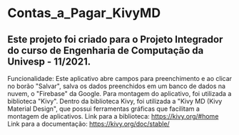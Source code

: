 # Contas_a_Pagar_KivyMD
## Este projeto foi criado para o Projeto Integrador do curso de Engenharia de Computação da Univesp - 11/2021.

Funcionalidade: Este aplicativo  abre campos para preenchimento e ao clicar no borão "Salvar", salva os dados preenchidos em um banco de dados na nuvem, o "Firebase" da Google.
Para montagem do aplicativo, foi utilizada a biblioteca "Kivy".
Dentro da biblioteca Kivy, foi utilizada a "Kivy MD (Kivy Material Design", que possui ferramentas gráficas que facilitam a montagem de aplicativos.
Link para a biblioteca: https://kivy.org/#home
Link para a documentação: https://kivy.org/doc/stable/
